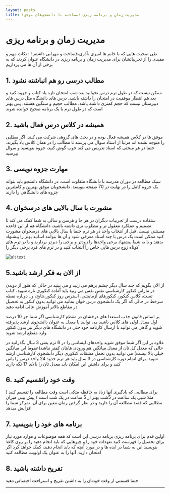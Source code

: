 ```yaml
---
layout: posts
title: مدیریت زمان و برنامه ریزی (مصاحبه با دانشجوهای موفق)
---
```


# مدیریت زمان و برنامه ریزی 
طی صحبت هایی که با خانم ها امیری ،آذری،فصاحت و مهرابی داشتم ؛
: نکات مهم و مفیدی را از تجربیاتشان برای مدیریت زمان و برنامه ریزی در دانشگاه عنوان کردند که به برخی از آن ها می پردازیم

## 1. مطالب درسی رو هم انباشته نشود
ممکن نیست که در طول ترم درس نخوانید بعد شب امتحان تازه یاد کتاب و جزوه کنید و بعد هم انتظار موفقیت در امتحان را داشته باشید. درس های دانشگاه مثل درس های دبیرستان نیست که حجم کمتری داشته باشد. مطالب حجیم و سنگین هستند. پس بهتر است که در طول ترم با یک برنامه صحیح خوانده شوند

## 2. همیشه در کلاس درس فعال باشید 
موفق ها در کلاس همیشه فعال بوده و در بحث های گروهی شرکت می کنند. اگر مطلبی را متوجه نشده اند مرتبا از استاد سوال می پرسند تا مطالب را در همان کلاس یاد بگیرند. حتما در هر مبحثی که استاد تدریس می کند خوب گوش کنید، جزوه بنویسید و سوال بپرسید

## 3. مهارت جزوه نویسی
سبک مطالعه در دوران مدرسه با دانشگاه متفاوت است. در دانشگاه دانشجو باید بتواند یک جزوه کامل را در نهایت در 70 صفحه بنویسد. دانشجویان موفق بهترین و کاملترین جزوه های دانشگاهی را دارند

## 4. مشورت با سال بالایی های درسخوان
ستفاده درست از تجربیات دیگران در هر جا و هرسن و سالی به شما  کمک می کند تا تصمیم و عملکرد معقول تر و مطلوب تری داشته باشید، دانشگاه هم از این قاعده مستثنی نیست. قبل از انتخاب واحد در هر ترم حتما با سال بالایی های درسخوان مشورت کنید ممکن است یک درس با چند استاد معرفی شود و آن ها بتوانند اساتید بهتر را پیشنهاد بدهند و یا به شما پیشنهاد برخی واحدها را زودتر و برخی را دیرتر بردارید و یا در ترم های کوتاه زوج درس هایی خاص را انتخاب کنید و در ترم های فرد برخی دیگر را


![alt text](../assets/images/uni.jpg )

## 5.از الان به فکر ارشد باشید 
از الان بگویم که چند سال دیگر چشم برهم می زنید و می بینید در حالی که هنوز از دویدن در ماراتن کنکور کارشناسی نفس نفس می زنید باید آماده کنکوری تازه شوید، کتاب تست، کلاس کنکور، کنکورهای آزمایشی، استرس روز کنکور،نتایج، و.. دوباره نقطه سرخط در حالی که اگر یک دانشجوی درس خوان بمانید می توانید بدون کنکور به تحصیل در مقاطع بالاتر آموزش عالی ادامه دهید
 
 
بر اساس قانون جذب استعدا های درخشان در مقطع کارشناسی اگر شما جز 10 درصد اول معدل اولی های کلاس باشید می توانید با معدل به عنوان دانشجوی ارشد پذیرفته شوید و گاهی می توانید با ارسال کارنامه خود حتی در دانشگاه های دیگر نیز بدون کنکور وارد مقطع ارشد شوید
 
 
علاوه بر این اگر شما موفق شوید واحدهای لیسانس را در 6 ترم یعنی 3 سال بگذرانید در حالی که معدل کل تان از معدل میانگین هم ورودی هایتان کمتر نباشد(عموما این میانگین خیلی بالا نیست) می توانید بدون تحمل مشقات کنکوری دیگر دانشجوی کارشناسی ارشد شوید. برای اتمام دوره کارشناسی در 3 سال باید هر ترم حدود 24 واحد درس را پاس کنید و برای داشتن این امکان باید معدل تان را بالای 17 نگه دارید

## 6. وقت خود راتقسیم کنید
برای مطالبی که یادگیری آنها زیاد به حافظه متکی است وقت مطالعه را تقسیم کنید ( مثلا شبی یک ساعت در 5شب بهتر از 5 ساعت در یک شب است )
 پیش بینی میزان مطالبی که قصد مطالعه آن را دارید و در نظر گرفتن زمان معین برای آن، تمرکز شما را افزایش مي­دهد

## 7. برنامه های خود را بنویسید 
اولین قدم برای برنامه ریزی برنامه درسی این است که همه موضوعات و موارد مورد نیاز برای تحصیل را فهرست کنید
تعهدات خود را و چیزهایی که باید انجام دهید را بر روی کاغذ بنویسید
این به شما در ایده ها و در مورد آنچه که باید انجام دهید، کمک خواهد کرد
اگر امتحان دارید، آنها را به عنوان یک اولویت مطالعه کنید

## 8. تفریح داشته باشید 
حتما قسمتی از وقت خودتان را به داشتن تفریح و استراحت اختصاص دهید 



---
